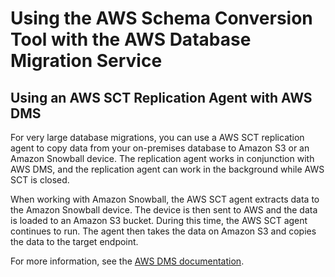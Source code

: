 # Using the AWS Schema Conversion Tool with the AWS Database Migration Service<a name="CHAP_DMSIntegration"></a>

## Using an AWS SCT Replication Agent with AWS DMS<a name="CHAP_DMSIntegration.ReplicationAgent"></a>

For very large database migrations, you can use a AWS SCT replication agent to copy data from your on\-premises database to Amazon S3 or an Amazon Snowball device\. The replication agent works in conjunction with AWS DMS, and the replication agent can work in the background while AWS SCT is closed\. 

When working with Amazon Snowball, the AWS SCT agent extracts data to the Amazon Snowball device\. The device is then sent to AWS and the data is loaded to an Amazon S3 bucket\. During this time, the AWS SCT agent continues to run\. The agent then takes the data on Amazon S3 and copies the data to the target endpoint\.

For more information, see the [ AWS DMS documentation](http://docs.aws.amazon.com/dms/latest/userguide/CHAP_LargeDBs.html)\.